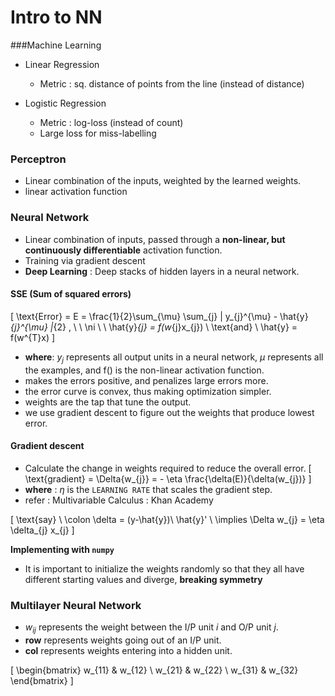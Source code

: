 Intro to NN
=================

###Machine Learning
- Linear Regression  
    - Metric : sq. distance of points from the line (instead of distance)

- Logistic Regression  
    - Metric : log-loss (instead of count)
    - Large loss for miss-labelling

### Perceptron
- Linear combination of the inputs, weighted by the learned weights.
- linear activation function

### Neural Network
- Linear combination of inputs, passed through a __non-linear, but continuously differentiable__ activation function.
- Training via gradient descent
- __Deep Learning__ : Deep stacks of hidden layers in a neural network.

#### SSE (Sum of squared errors)
\[
\text{Error} = E = \frac{1}{2}\sum_{\mu} \sum_{j} \| y_{j}^{\mu} - \hat{y}_{j}^{\mu} \|_{2} , \ \ \ni \ \ \hat{y}_{j} = f(w_{j}x_{j}) \ \text{and} \ \hat{y} = f(w^{T}x)
\]

- __where__: $y_{j}$ represents all output units in a neural network, $\mu$ represents all the examples, and f() is the non-linear activation function.
- makes the errors positive, and penalizes large errors more.
- the error curve is convex, thus making optimization simpler.
- weights are the tap that tune the output.
- we use gradient descent to figure out the weights that produce lowest error.

#### Gradient descent
- Calculate the change in weights required to reduce the overall error.
\[
\text{gradient} = \Delta{w_{j}} = - \eta \frac{\delta(E)}{\delta(w_{j})}
\]
- __where__ : $\eta$ is the ```LEARNING RATE``` that scales the gradient step.
- refer : Multivariable Calculus : Khan Academy

\[
\text{say} \ \colon \delta = (y-\hat{y})\ \hat{y}' \\
\implies \Delta w_{j} = \eta \delta_{j} x_{j}
\]

__Implementing with ```numpy```__
- It is important to initialize the weights randomly so that they all have different starting values and diverge, __breaking symmetry__

### Multilayer Neural Network
- $w_{ij}$ represents the weight between the I/P unit $i$ and O/P unit $j$.
- __row__ represents weights going out of an I/P unit.
- __col__ represents weights entering into a hidden unit.

\[
\begin{bmatrix}
w_{11} & w_{12} \\
w_{21} & w_{22} \\
w_{31} & w_{32}
\end{bmatrix}
\]
